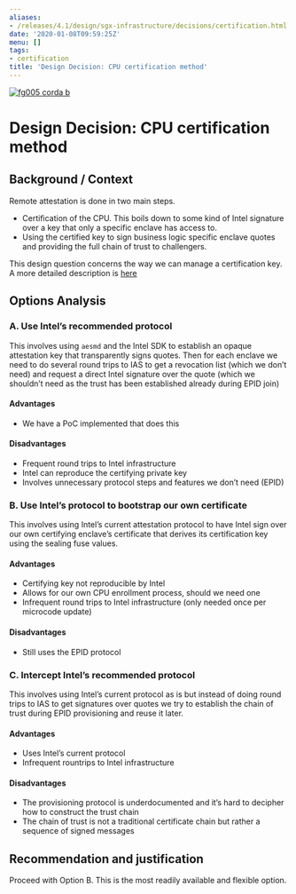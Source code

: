 ```yaml
---
aliases:
- /releases/4.1/design/sgx-infrastructure/decisions/certification.html
date: '2020-01-08T09:59:25Z'
menu: []
tags:
- certification
title: 'Design Decision: CPU certification method'
---
```


[![fg005 corda b](https://www.corda.net/wp-content/uploads/2016/11/fg005_corda_b.png "fg005 corda b")](https://www.corda.net/wp-content/uploads/2016/11/fg005_corda_b.png)


# Design Decision: CPU certification method


## Background / Context

Remote attestation is done in two main steps.


* Certification of the CPU. This boils down to some kind of Intel signature over a key that only a specific enclave has
access to.
* Using the certified key to sign business logic specific enclave quotes and providing the full chain of trust to
challengers.

This design question concerns the way we can manage a certification key. A more detailed description is
[here](../details/attestation.md)


## Options Analysis


### A. Use Intel’s recommended protocol

This involves using `aesmd` and the Intel SDK to establish an opaque attestation key that transparently signs quotes.
Then for each enclave we need to do several round trips to IAS to get a revocation list (which we don’t need) and request
a direct Intel signature over the quote (which we shouldn’t need as the trust has been established already during EPID
join)


#### Advantages


* We have a PoC implemented that does this


#### Disadvantages


* Frequent round trips to Intel infrastructure
* Intel can reproduce the certifying private key
* Involves unnecessary protocol steps and features we don’t need (EPID)


### B. Use Intel’s protocol to bootstrap our own certificate

This involves using Intel’s current attestation protocol to have Intel sign over our own certifying enclave’s
certificate that derives its certification key using the sealing fuse values.


#### Advantages


* Certifying key not reproducible by Intel
* Allows for our own CPU enrollment process, should we need one
* Infrequent round trips to Intel infrastructure (only needed once per microcode update)


#### Disadvantages


* Still uses the EPID protocol


### C. Intercept Intel’s recommended protocol

This involves using Intel’s current protocol as is but instead of doing round trips to IAS to get signatures over quotes
we try to establish the chain of trust during EPID provisioning and reuse it later.


#### Advantages


* Uses Intel’s current protocol
* Infrequent rountrips to Intel infrastructure


#### Disadvantages


* The provisioning protocol is underdocumented and it’s hard to decipher how to construct the trust chain
* The chain of trust is not a traditional certificate chain but rather a sequence of signed messages


## Recommendation and justification

Proceed with Option B. This is the most readily available and flexible option.

